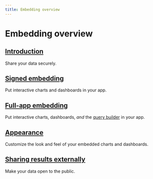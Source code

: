 ```yaml
---
title: Embedding overview
---
```


# Embedding overview

## [Introduction](./introduction)

Share your data securely.

## [Signed embedding](./signed-embedding)

Put interactive charts and dashboards in your app.

## [Full-app embedding](./full-app-embedding)

Put interactive charts, dashboards, _and_ the [query builder](/glossary/query_builder) in your app.

## [Appearance](../appearance/start)

Customize the look and feel of your embedded charts and dashboards.

## [Sharing results externally](../questions/start#sharing-results-externally)

Make your data open to the public.